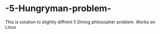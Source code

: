 # -5-Hungryman-problem-
This is solution to slightly diffrent 5 Dining philosopher problem.
Works on Linux 
